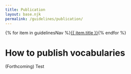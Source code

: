 ```yaml
---
title: Publication
layout: base.njk
permalink: /guidelines/publication/
---
```

<nav class="localNav">
  {% for item in guidelinesNav %}<a href="{{ item.url }}" class="{% if page.url == item.url %}active{% endif %}">{{ item.title }}</a>{% endfor %}
</nav>

# How to publish vocabularies

(Forthcoming) Test